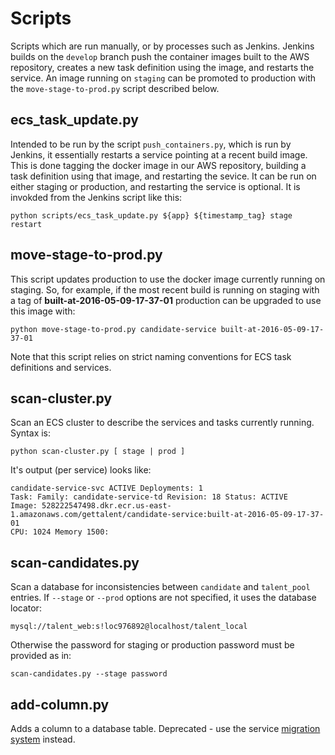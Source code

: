 # Scripts

Scripts which are run manually, or by processes such as Jenkins. Jenkins builds on the `develop` branch push the container images built to the AWS repository,
creates a new task definition using the image, and restarts the service. An image running on `staging` can be promoted to production with the `move-stage-to-prod.py` script
described below.

## **__ecs_task_update.py__**

Intended to be run by the script ```push_containers.py```, which is run by Jenkins, it essentially restarts a service pointing at a recent build image. This is done tagging the
docker image in our AWS repository, building a task definition using that image, and restarting the sevice. It can be run on either staging or production, and restarting the
service is optional. It is invokded from the Jenkins script like this:

```
python scripts/ecs_task_update.py ${app} ${timestamp_tag} stage restart
```

## **__move-stage-to-prod.py__**

This script updates production to use the docker image currently running on staging. So, for example, if the most recent build is running on staging with a tag of **built-at-2016-05-09-17-37-01** production can be upgraded to use this image with:

```
python move-stage-to-prod.py candidate-service built-at-2016-05-09-17-37-01
```

Note that this script relies on strict naming conventions for ECS task definitions and services.

## **__scan-cluster.py__**

Scan an ECS cluster to describe the services and tasks currently running. Syntax is:

```
python scan-cluster.py [ stage | prod ]
```

It's output (per service) looks like:

```
candidate-service-svc ACTIVE Deployments: 1
Task: Family: candidate-service-td Revision: 18 Status: ACTIVE
Image: 528222547498.dkr.ecr.us-east-1.amazonaws.com/gettalent/candidate-service:built-at-2016-05-09-17-37-01
CPU: 1024 Memory 1500: 
```

## **__scan-candidates.py__**

Scan a database for inconsistencies between ```candidate``` and ```talent_pool``` entries. If ```--stage``` or ```--prod``` options are not specified, it uses the database locator:

```
mysql://talent_web:s!loc976892@localhost/talent_local
```

Otherwise the password for staging or production password must be provided as in:

```
scan-candidates.py --stage password
```

## **__add-column.py__**

Adds a column to a database table. Deprecated - use the service [migration system](https://github.com/gettalent/talent-flask-services/wiki/Database-Migrations-on-the-Cheap) instead.
